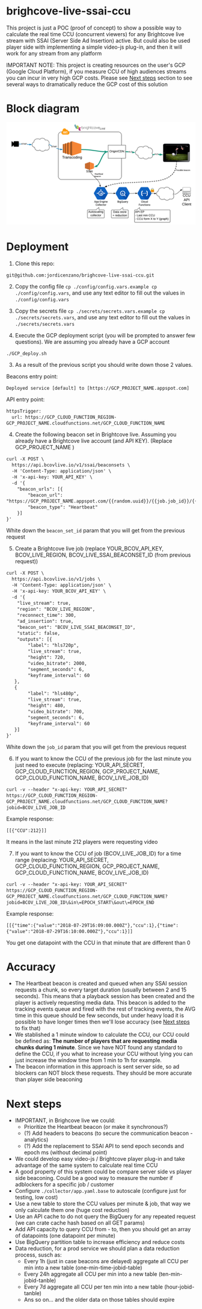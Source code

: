 # brighcove-live-ssai-ccu
This project is just a POC (proof of concept) to show a possible way to calculate the real time CCU (concurrent viewers) for any Brightcove live stream with SSAI (Server Side Ad Insertion) active.
But could also be used player side with implementing a simple video-js plug-in, and then it will work for any stream from any platform

IMPORTANT NOTE: This project is creating resources on the user's GCP (Google Cloud Platform), if you measure CCU of high audiences streams you can incur in very high GCP costs. Please see [Next steps](#next-steps) section to see several ways to dramatically reduce the GCP cost of this solution

# Block diagram

![Block diagram](./pics/RT-CCU-v2.png "Block diagram")


# Deployment
1. Clone this repo:
```
git@github.com:jordicenzano/brighcove-live-ssai-ccu.git
```

2. Copy the config file `cp ./config/config.vars.example cp ./config/config.vars`, and use any text editor to fill out the values in `./config/config.vars`

3. Copy the secrets file `cp ./secrets/secrets.vars.example cp ./secrets/secrets.vars`, and use any text editor to fill out the values in `./secrets/secrets.vars`

4. Execute the GCP deployment script (you will be prompted to answer few questions). We are assuming you already have a GCP account
```
./GCP_deploy.sh
```
3. As a result of the previous script you should write down those 2 values.

Beacons entry point:
```
Deployed service [default] to [https://GCP_PROJECT_NAME.appspot.com]
```

API entry point:
```
httpsTrigger:
  url: https://GCP_CLOUD_FUNCTION_REGION-GCP_PROJECT_NAME.cloudfunctions.net/GCP_CLOUD_FUNCTION_NAME
```

4. Create the following beacon set in Brightcove live. Assuming you already have a Brightcove live account (and API KEY). (Replace GCP_PROJECT_NAME )
```
curl -X POST \
  https://api.bcovlive.io/v1/ssai/beaconsets \
  -H 'Content-Type: application/json' \
  -H 'x-api-key: YOUR_API_KEY' \
  -d '{
    "beacon_urls": [{
        "beacon_url": "https://GCP_PROJECT_NAME.appspot.com/{{random.uuid}}/{{job.job_id}}/{{session.session_id}}/{{account.vc_id}}/{{server.timestamputc}}/heartbeat",
        "beacon_type": "Heartbeat"
    }]
}'
```
White down the `beacon_set_id` param that you will get from the previous request

5. Create a Brightcove live job (replace YOUR_BCOV_API_KEY, BCOV_LIVE_REGION, BCOV_LIVE_SSAI_BEACONSET_ID (from previous request))
```
curl -X POST \
  https://api.bcovlive.io/v1/jobs \
  -H 'Content-Type: application/json' \
  -H 'x-api-key: YOUR_BCOV_API_KEY' \
  -d '{
    "live_stream": true,
    "region": "BCOV_LIVE_REGION",
    "reconnect_time": 300,
    "ad_insertion": true,
    "beacon_set": "BCOV_LIVE_SSAI_BEACONSET_ID",
    "static": false,
    "outputs": [{
        "label": "hls720p",
        "live_stream": true,
        "height": 720,
        "video_bitrate": 2000,
        "segment_seconds": 6,
        "keyframe_interval": 60
   },
   {
        "label": "hls480p",
        "live_stream": true,
        "height": 480,
        "video_bitrate": 700,
        "segment_seconds": 6,
        "keyframe_interval": 60
   }]
}'
```
White down the `job_id` param that you will get from the previous request

6. If you want to know the CCU of the previous job for the last minute you just need to execute (replacing: YOUR_API_SECRET, GCP_CLOUD_FUNCTION_REGION, GCP_PROJECT_NAME, GCP_CLOUD_FUNCTION_NAME, BCOV_LIVE_JOB_ID)
```
curl -v --header "x-api-key: YOUR_API_SECRET" https://GCP_CLOUD_FUNCTION_REGION-GCP_PROJECT_NAME.cloudfunctions.net/GCP_CLOUD_FUNCTION_NAME?jobid=BCOV_LIVE_JOB_ID
```
Example response:
```
[[{"CCU":212}]] 
```
It means in the last minute 212 players were requesting video

7. If you want to know the CCU of job (BCOV_LIVE_JOB_ID) for a time range (replacing: YOUR_API_SECRET, GCP_CLOUD_FUNCTION_REGION, GCP_PROJECT_NAME, GCP_CLOUD_FUNCTION_NAME, BCOV_LIVE_JOB_ID)
```
curl -v --header "x-api-key: YOUR_API_SECRET" https://GCP_CLOUD_FUNCTION_REGION-GCP_PROJECT_NAME.cloudfunctions.net/GCP_CLOUD_FUNCTION_NAME?jobid=BCOV_LIVE_JOB_ID\&in\=EPOCH_START\&out\=EPOCH_END
```
Example response:
```
[[{"time":{"value":"2018-07-29T16:09:00.000Z"},"ccu":1},{"time":{"value":"2018-07-29T16:10:00.000Z"},"ccu":1}]]
```
You get one datapoint with the CCU in that minute that are different than 0

# Accuracy
* The Heartbeat beacon is created and queued when any SSAI session requests a chunk, so every target duration (usually between 2 and 15 seconds). This means that a playback session has been created and the player is actively requesting media data.
This beacon is added to the tracking events queue and fired with the rest of tracking events, the AVG time in this queue should be few seconds, but under heavy load it is possible to have longer times then we'll lose accuracy (see [Next steps](#next-steps) to fix that)
* We stablished a 1 minute window to calculate the CCU, our CCU could be defined as: **The number of players that are requesting media chunks during 1 minute**. Since we have NOT found any standard to define the CCU, if you what to increase your CCU without lying you can just increase the window time from 1 min to 1h for example.
* The beacon information in this approach is sent server side, so ad blockers can NOT block these requests. They should be more accurate than player side beaconing

# Next steps
* IMPORTANT, in Brighcove live we could:
  * Prioritize the Heartbeat beacon (or make it synchronous?)
  * (?) Add headers to beacons (to secure the communication beacon - analytics)
  * (?) Add the replacement to SSAI API to send epoch seconds and epoch ms (without decimal point)
* We could develop easy video-js / Brightcove player plug-in and take advantage of the same system to calculate real time CCU
* A good property of this system could be compare server side vs player side beaconing. Could be a good way to measure the number if adblockers for a specific job / customer
* Configure `./collector/app.yaml.base` to autoscale (configure just for testing, low cost)
* Use a new table to store the CCU values per minute & job, that way we only calculate them one (huge cost reduction)
* Use an API cache to do not query the BigQuery for any repeated request (we can crate cache hash based on all GET params)
* Add API capacity to query CCU from - to, then you should get an array of datapoints (one datapoint per minute)
* Use BigQuery partition table to increase efficiency and reduce costs
* Data reduction, for a prod service we should plan a data reduction process, susch as:
  * Every 1h (just in case beacons are delayed) aggregate all CCU per min into a new table (one-min-time-jobid-table)
  * Every 24h aggregate all CCU per min into a new table (ten-min-jobid-tanble)
  * Every 7d aggregate all CCU per ten min into a new table (hour-jobid-tanble)
  * Ans so on... and the older data on those tables should expire
